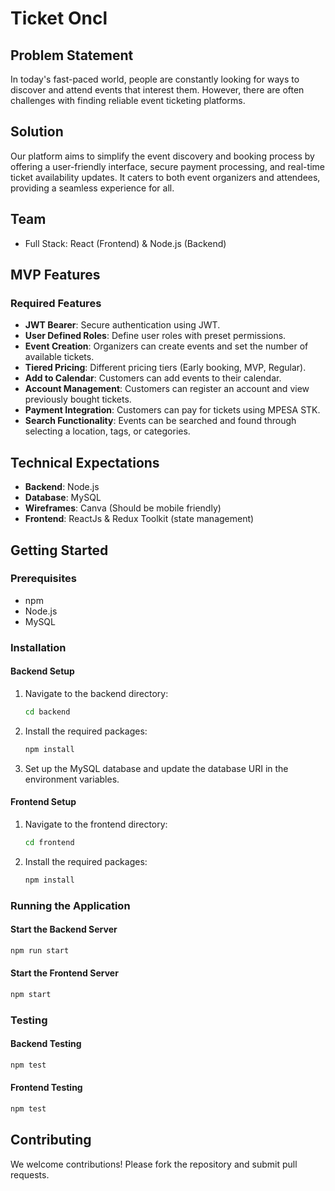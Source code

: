 

# Ticket Oncl

## Problem Statement
In today's fast-paced world, people are constantly looking for ways to discover and attend events that interest them. However, there are often challenges with finding reliable event ticketing platforms.

## Solution
Our platform aims to simplify the event discovery and booking process by offering a user-friendly interface, secure payment processing, and real-time ticket availability updates. It caters to both event organizers and attendees, providing a seamless experience for all.

## Team
- Full Stack: React (Frontend) & Node.js (Backend)

## MVP Features
### Required Features
- **JWT Bearer**: Secure authentication using JWT.
- **User Defined Roles**: Define user roles with preset permissions.
- **Event Creation**: Organizers can create events and set the number of available tickets.
- **Tiered Pricing**: Different pricing tiers (Early booking, MVP, Regular).
- **Add to Calendar**: Customers can add events to their calendar.
- **Account Management**: Customers can register an account and view previously bought tickets.
- **Payment Integration**: Customers can pay for tickets using MPESA STK.
- **Search Functionality**: Events can be searched and found through selecting a location, tags, or categories.

## Technical Expectations
- **Backend**: Node.js
- **Database**: MySQL
- **Wireframes**: Canva (Should be mobile friendly)
- **Frontend**: ReactJs & Redux Toolkit (state management)

## Getting Started
### Prerequisites
- npm
- Node.js
- MySQL

### Installation
#### Backend Setup
1. Navigate to the backend directory:
    ```sh
    cd backend
    ```
2. Install the required packages:
    ```sh
    npm install
    ```
3. Set up the MySQL database and update the database URI in the environment variables.

#### Frontend Setup
1. Navigate to the frontend directory:
    ```sh
    cd frontend
    ```
2. Install the required packages:
    ```sh
    npm install
    ```

### Running the Application
#### Start the Backend Server
```sh
npm run start
```

#### Start the Frontend Server
```sh
npm start
```

### Testing
#### Backend Testing
```sh
npm test
```

#### Frontend Testing
```sh
npm test
```

## Contributing
We welcome contributions! Please fork the repository and submit pull requests.


